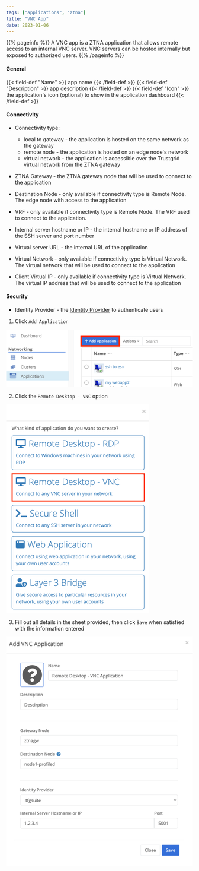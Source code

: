 ```yaml
---
tags: ["applications", "ztna"]
title: "VNC App"
date: 2023-01-06
---
```


{{% pageinfo %}}
A VNC app is a ZTNA application that allows remote access to an internal VNC server. VNC servers can be hosted internally but exposed to authorized users.
{{% /pageinfo %}}

#### General
{{< field-def "Name" >}}
app name
{{< /field-def >}}
{{< field-def "Description" >}}
app description
{{< /field-def >}}
{{< field-def "Icon" >}}
the application's icon (optional) to show in the application dashboard
{{< /field-def >}}

#### Connectivity

- Connectivity type:
    - local to gateway - the application is hosted on the same network as the gateway
    - remote node - the application is hosted on an edge node's network
    - virtual network - the application is accessible over the Trustgrid virtual network from the ZTNA gateway
- ZTNA Gateway - the ZTNA gateway node that will be used to connect to the application
- Destination Node - only available if connectivity type is Remote Node. The edge node with access to the application
- VRF - only available if connectivity type is Remote Node. The VRF used to connect to the application.

- Internal server hostname or IP - the internal hostname or IP address of the SSH server and port number

- Virtual server URL - the internal URL of the application
- Virtual Network - only available if connectivity type is Virtual Network. The virtual network that will be used to connect to the application
- Client Virtual IP - only available if connectivity type is Virtual Network. The virtual IP address that will be used to connect to the application

#### Security

- Identity Provider - the [Identity Provider](https://portal.dev.trustgrid.io/#/identity-providers) to authenticate users

1. Click `Add Application`

![img](add-app.png)

2. Click the `Remote Desktop - VNC` option

![img](vnc.png)

3. Fill out all details in the sheet provided, then click `Save` when satisfied with the information entered

![img](vnc-app.png)
